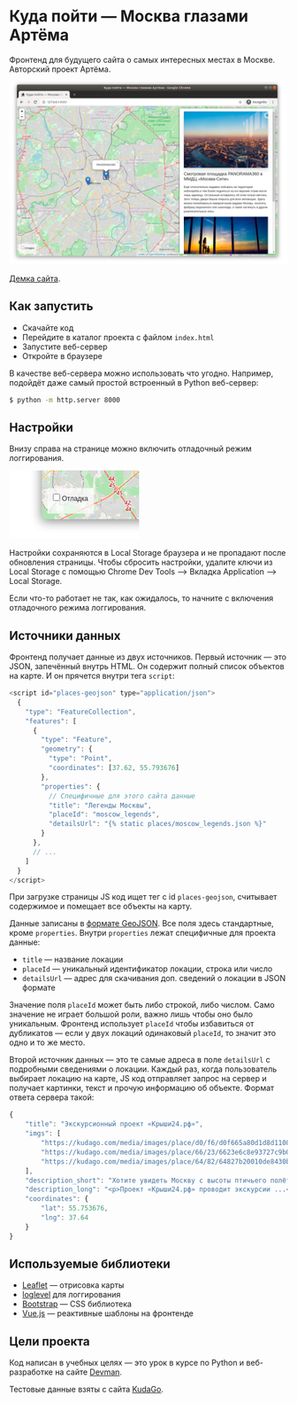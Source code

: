 # Куда пойти — Москва глазами Артёма

Фронтенд для будущего сайта о самых интересных местах в Москве. Авторский проект Артёма.

![&#x41A;&#x443;&#x434;&#x430; &#x43F;&#x43E;&#x439;&#x442;&#x438;](static/.gitbook/assets/site.png)

[Демка сайта](https://devmanorg.github.io/where-to-go-frontend/).

## Как запустить

* Скачайте код
* Перейдите в каталог проекта с файлом `index.html`
* Запустите веб-сервер
* Откройте в браузере

В качестве веб-сервера можно использовать что угодно. Например, подойдёт даже самый простой встроенный в Python веб-сервер:

```bash
$ python -m http.server 8000
```

## Настройки

Внизу справа на странице можно включить отладочный режим логгирования.

![debug mode](static/.gitbook/assets/debug-option.png)

Настройки сохраняются в Local Storage браузера и не пропадают после обновления страницы. Чтобы сбросить настройки, удалите ключи из Local Storage с помощью Chrome Dev Tools —&gt; Вкладка Application —&gt; Local Storage.

Если что-то работает не так, как ожидалось, то начните с включения отладочного режима логгирования.

<a href="#" id="data-sources"></a>

## Источники данных

Фронтенд получает данные из двух источников. Первый источник — это JSON, запечённый внутрь HTML. Он содержит полный список объектов на карте. И он прячется внутри тега `script`:

```javascript
<script id="places-geojson" type="application/json">
  {
    "type": "FeatureCollection",
    "features": [
      {
        "type": "Feature",
        "geometry": {
          "type": "Point",
          "coordinates": [37.62, 55.793676]
        },
        "properties": {
          // Специфичные для этого сайта данные
          "title": "Легенды Москвы",
          "placeId": "moscow_legends",
          "detailsUrl": "{% static places/moscow_legends.json %}"
        }
      },
      // ...
    ]
  }
</script>
```

При загрузке страницы JS код ищет тег с id `places-geojson`, считывает содержимое и помещает все объекты на карту.

Данные записаны в [формате GeoJSON](https://ru.wikipedia.org/wiki/GeoJSON). Все поля здесь стандартные, кроме `properties`. Внутри `properties` лежат специфичные для проекта данные:

* `title` — название локации
* `placeId` — уникальный идентификатор локации, строка или число
* `detailsUrl` — адрес для скачивания доп. сведений о локации в JSON формате

Значение поля `placeId` может быть либо строкой, либо числом. Само значение не играет большой роли, важно лишь чтобы оно было уникальным. Фронтенд использует `placeId` чтобы избавиться от дубликатов — если у двух локаций одинаковый `placeId`, то значит это одно и то же место.

Второй источник данных — это те самые адреса в поле `detailsUrl` c подробными сведениями о локации. Каждый раз, когда пользователь выбирает локацию на карте, JS код отправляет запрос на сервер и получает картинки, текст и прочую информацию об объекте. Формат ответа сервера такой:

```javascript
{
    "title": "Экскурсионный проект «Крыши24.рф»",
    "imgs": [
        "https://kudago.com/media/images/place/d0/f6/d0f665a80d1d8d110826ba797569df02.jpg",
        "https://kudago.com/media/images/place/66/23/6623e6c8e93727c9b0bb198972d9e9fa.jpg",
        "https://kudago.com/media/images/place/64/82/64827b20010de8430bfc4fb14e786c19.jpg",
    ],
    "description_short": "Хотите увидеть Москву с высоты птичьего полёта?",
    "description_long": "<p>Проект «Крыши24.рф» проводит экскурсии ...</p>",
    "coordinates": {
        "lat": 55.753676,
        "lng": 37.64
    }
}
```

## Используемые библиотеки

* [Leaflet](https://leafletjs.com/) — отрисовка карты
* [loglevel](https://www.npmjs.com/package/loglevel) для логгирования
* [Bootstrap](https://getbootstrap.com/) — CSS библиотека
* [Vue.js](https://ru.vuejs.org/) — реактивные шаблоны на фронтенде

## Цели проекта

Код написан в учебных целях — это урок в курсе по Python и веб-разработке на сайте [Devman](https://dvmn.org).

Тестовые данные взяты с сайта [KudaGo](https://kudago.com).

